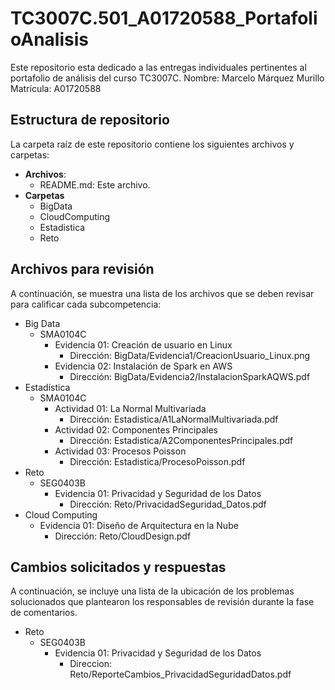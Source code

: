 # TC3007C.501_A01720588_PortafolioAnalisis

Este repositorio esta dedicado a las entregas individuales pertinentes al portafolio de análisis del curso TC3007C.
Nombre: Marcelo Márquez Murillo
Matrícula: A01720588

## Estructura de repositorio
La carpeta raíz de este repositorio contiene los siguientes archivos y carpetas:
* **Archivos**:
  * README.md: Este archivo.
* **Carpetas**
  * BigData
  * CloudComputing
  * Estadistica
  * Reto

## Archivos para revisión
A continuación, se muestra una lista de los archivos que se deben revisar para calificar cada subcompetencia:
* Big Data
  * SMA0104C
    * Evidencia 01: Creación de usuario en Linux
      * Dirección: BigData/Evidencia1/CreacionUsuario_Linux.png
    * Evidencia 02: Instalación de Spark en AWS
      * Dirección: BigData/Evidencia2/InstalacionSparkAQWS.pdf
* Estadística
    * SMA0104C
      * Actividad 01: La Normal Multivariada
        * Dirección: Estadistica/A1LaNormalMultivariada.pdf
      * Actividad 02: Componentes Principales
        * Dirección: Estadistica/A2ComponentesPrincipales.pdf
      * Actividad 03: Procesos Poisson
        * Dirección: Estadistica/ProcesoPoisson.pdf
* Reto
  * SEG0403B
    * Evidencia 01: Privacidad y Seguridad de los Datos
      * Dirección: Reto/PrivacidadSeguridad_Datos.pdf
* Cloud Computing
  * Evidencia 01: Diseño de Arquitectura en la Nube
    * Dirección: Reto/CloudDesign.pdf

## Cambios solicitados y respuestas
A continuación, se incluye una lista de la ubicación de los problemas solucionados que plantearon los responsables de revisión durante la fase de comentarios.
* Reto
  * SEG0403B
    * Evidencia 01: Privacidad y Seguridad de los Datos
      * Direccion: Reto/ReporteCambios_PrivacidadSeguridadDatos.pdf
